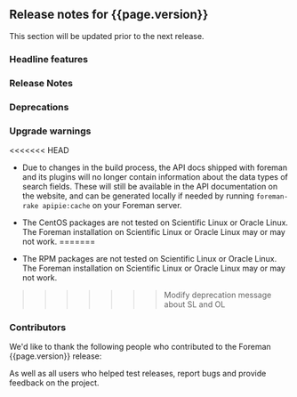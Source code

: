 ## Release notes for {{page.version}}

This section will be updated prior to the next release.

### Headline features

### Release Notes

### Deprecations

### Upgrade warnings

<<<<<<< HEAD
* Due to changes in the build process, the API docs shipped with foreman and its plugins will no longer contain information about the data types of search fields. These will still be available in the API documentation on the website, and can be generated locally if needed by running `foreman-rake apipie:cache` on your Foreman server.

* The CentOS packages are not tested on Scientific Linux or Oracle Linux. The Foreman installation on Scientific Linux or Oracle Linux may or may not work.
=======
* The RPM packages are not tested on Scientific Linux or Oracle Linux. The Foreman installation on Scientific Linux or Oracle Linux may or may not work.
>>>>>>> Modify deprecation message about SL and OL

### Contributors

We'd like to thank the following people who contributed to the Foreman {{page.version}} release:

<!-- update scripts/committers.rb with the correct versions and dates and fill this in -->

As well as all users who helped test releases, report bugs and provide feedback on the project.
